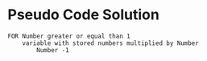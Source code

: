 # Pseudo Code Solution

```
FOR Number greater or equal than 1
    variable with stored numbers multiplied by Number
        Number -1
```